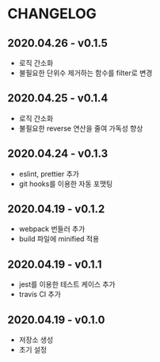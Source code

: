 # CHANGELOG

## 2020.04.26 - v0.1.5

- 로직 간소화
- 불필요한 단위수 제거하는 함수를 filter로 변경

## 2020.04.25 - v0.1.4

- 로직 간소화
- 불필요한 reverse 연산을 줄여 가독성 향상

## 2020.04.24 - v0.1.3

- eslint, prettier 추가
- git hooks를 이용한 자동 포맷팅

## 2020.04.19 - v0.1.2

- webpack 번들러 추가
- build 파일에 minified 적용

## 2020.04.19 - v0.1.1

- jest를 이용한 테스트 케이스 추가
- travis CI 추가

## 2020.04.19 - v0.1.0

- 저장소 생성
- 초기 설정
